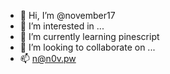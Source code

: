 - 👋 Hi, I’m @november17
- 👀 I’m interested in ...
- 🌱 I’m currently learning pinescript
- 💞️ I’m looking to collaborate on ...
- 📫 n@n0v.pw

<!---
november17/november17 is a ✨ special ✨ repository because its `README.md` (this file) appears on your GitHub profile.
You can click the Preview link to take a look at your changes.
--->
